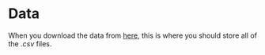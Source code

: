# Data

When you download the data from [here](https://www.kaggle.com/c/nfl-big-data-bowl-2021/data), this is where you should store all of the *.csv* files.
